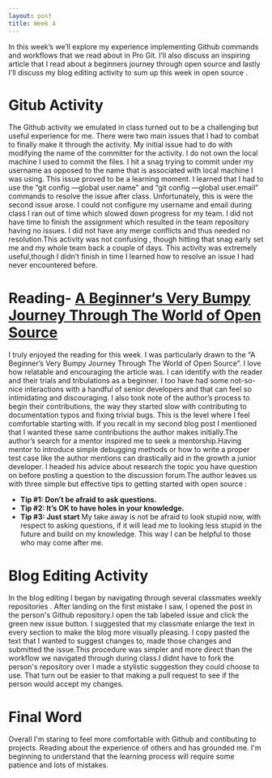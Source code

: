 ```yaml
---
layout: post
title: Week 4
---
```




In this week’s we’ll explore my experience implementing Github commands and workflows that we read about in Pro Git. I’ll 
also discuss an inspiring article that I read about a beginners journey through open source  and lastly I'll discuss my blog editing activity to sum up this week in open source .  

# Gitub Activity

The Github activity we emulated in class turned out to be a challenging  but useful experience for me. There were two main 
issues that  I had to combat to finally make it through the activity.  My initial issue had to do with modifying the name of 
the committer for the activity. I do not own the local machine I used to commit the files. I hit a snag trying to commit under 
my username as opposed to the name that is associated with local machine I was using. This issue  proved to be a learning 
moment. I learned that I  had to use the “git  config —global user.name”  and “git  config —global user.email”  commands to 
resolve the issue after class. Unfortunately, this is were the second issue arose. I could not configure my username and email 
during class I ran out of time which slowed down progress for my team.  I did not have time to  finish the assignment which 
resulted in the team repository having no issues. I did not have any merge conflicts and thus needed no resolution.This 
activity was not confusing , though hitting that snag early set me and my whole team back a couple of days. This activity was 
extremely useful,though I didn’t finish in time  I learned how to resolve an issue I  had never encountered before.


# Reading- **[A Beginner‘s Very Bumpy Journey Through The World of Open Source](https://www.freecodecamp.org/news/a-beginners-very-bumpy-journey-through-the-world-of-open-source-4d108d540b39/)**

 I truly enjoyed the reading for this week. I was particularly drawn to the “A Beginner’s Very Bumpy Journey Through The World 
 of Open Source”. I love how relatable and encouraging the article was. I can identify with the reader and their trials and 
 tribulations as a beginner. I too have had some not-so-nice interactions with a handful of senior developers and that can 
 feel so intimidating and discouraging.   I also took note of the author’s  process to begin their  contributions, the way 
 they started slow with contributing to documentation typos and fixing trivial bugs. This is the level where I feel 
 comfortable  starting with. If you recall in my second blog post I mentioned that I wanted  these same contributions the 
 author makes initially.The author’s search for a mentor inspired me to seek a mentorship.Having  mentor  to  introduce simple 
 debugging methods or how to write a proper test case like the author mentions can drastically aid in the growth a junior 
 developer. I headed his advice about research the topic you have question on before posting a question to the discussion 
 forum.The author leaves us with three simple but effective tips to getting started with open source :
 
   - **Tip #1: Don’t be afraid to ask questions.**
   - **Tip #2: It’s OK to have holes in your knowledge.**
   - **Tip #3: Just start**
My take away is not be afraid to look stupid now, with respect to asking questions,  if it will lead me to looking less stupid in the future and build on my knowledge. This way I can be helpful  to those who may come after me. 

# Blog Editing Activity
In the blog editing I began by navigating through several classmates weekly repositories . After landing on the first mistake
I saw,  I opened the post in the person's Github repository.I open the tab labeled issue and click the green new issue button.
I suggested that my classmate enlarge the text in every section  to make the blog more visually pleasing. I copy pasted the text that I  wanted to suggest changes to, made those changes and submitted the issue.This procedure was simpler and  more direct than the workflow we navigated through during class.I didnt have to fork the person's repository over I made a stylistic suggestion they could choose to use. That turn out be easier to that making a pull request to see if the person would accept my changes.

# Final Word
Overall I'm staring to feel more comfortable with Github and contibuting to projects. Reading about the experience of others and has grounded me. I'm beginning to understand that the learning process will require some patience and lots of mistakes. 








